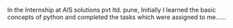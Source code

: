 In the Internship at AIS solutions pvt ltd. pune, Initially I learned the basic concepts of python and completed the tasks which were assigned to me......
